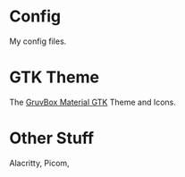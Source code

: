 # Config
My config files.

# GTK Theme
The [GruvBox Material GTK](https://github.com/sainnhe/gruvbox-material-gtk) Theme and Icons.

# Other Stuff
Alacritty, Picom, 
